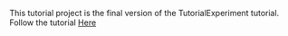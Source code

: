 ﻿This tutorial project is the final version of the TutorialExperiment tutorial. Follow the tutorial [Here](https://github.com/BioMotionLab/ExperimentalFramework/wiki/TutorialExperiment)
